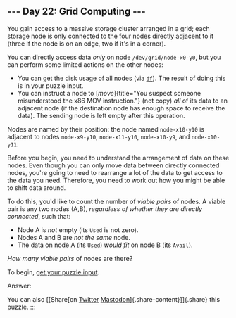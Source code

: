 ## \-\-- Day 22: Grid Computing \-\--

You gain access to a massive storage cluster arranged in a grid; each
storage node is only connected to the four nodes directly adjacent to it
(three if the node is on an edge, two if it\'s in a corner).

You can directly access data *only* on node `/dev/grid/node-x0-y0`, but
you can perform some limited actions on the other nodes:

-   You can get the disk usage of all nodes (via
    [`df`](https://en.wikipedia.org/wiki/Df_(Unix)#Example)). The result
    of doing this is in your puzzle input.
-   You can instruct a node to
    [*move*]{title="You suspect someone misunderstood the x86 MOV instruction."}
    (not copy) *all* of its data to an adjacent node (if the destination
    node has enough space to receive the data). The sending node is left
    empty after this operation.

Nodes are named by their position: the node named `node-x10-y10` is
adjacent to nodes `node-x9-y10`, `node-x11-y10`, `node-x10-y9`, and
`node-x10-y11`.

Before you begin, you need to understand the arrangement of data on
these nodes. Even though you can only move data between directly
connected nodes, you\'re going to need to rearrange a lot of the data to
get access to the data you need. Therefore, you need to work out how you
might be able to shift data around.

To do this, you\'d like to count the number of *viable pairs* of nodes.
A viable pair is any two nodes (A,B), *regardless of whether they are
directly connected*, such that:

-   Node A is *not* empty (its `Used` is not zero).
-   Nodes A and B are *not the same* node.
-   The data on node A (its `Used`) *would fit* on node B (its `Avail`).

*How many viable pairs* of nodes are there?

To begin, [get your puzzle input](22/input).

Answer:

You can also [\[Share[on
[Twitter](https://twitter.com/intent/tweet?text=%22Grid+Computing%22+%2D+Day+22+%2D+Advent+of+Code+2016&url=https%3A%2F%2Fadventofcode%2Ecom%2F2016%2Fday%2F22&related=ericwastl&hashtags=AdventOfCode)
[Mastodon](javascript:void(0);)]{.share-content}\]]{.share} this puzzle.
:::
